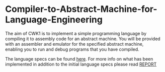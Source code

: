 # Compiler-to-Abstract-Machine-for-Language-Engineering
The aim of CWK1 is to implement a simple programming language by compiling it to assembly code for an abstract machine. You will be provided with an assembler and emulator for the specified abstract machine, enabling you to run and debug programs that you have compiled.

The language specs can be found [here](language.html). For more info on what has been implemented in addition to the initial language specs please read [REPORT](REPORT)

